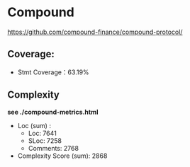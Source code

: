 # Compound

https://github.com/compound-finance/compound-protocol/

## Coverage:

* Stmt Coverage：63.19%

## Complexity

**see ./compound-metrics.html**

* Loc (sum) :   
  * Loc: 7641
  * SLoc: 7258
  * Comments: 2768
* Complexity Score (sum): 2868
